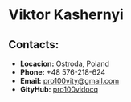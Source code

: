 # Viktor Kashernyi

## Contacts:
- **Locacion:** Ostroda, Poland
- **Phone:** +48 576-218-624
- **Email:** <pro100vity@gmail.com>
- **GityHub:** [pro100vidocq](https://github.com/pro100vidocq)